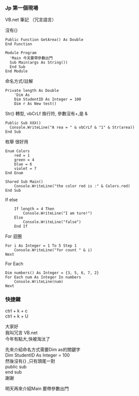 ###  Jp 第一個現場  
VB.net  筆記  （冗言語言）
  
沒有{}    
```vb.net
Public Function GetArea() As Double  
End Function

Module Program
  'Main 今天要帶參數出門
  Sub Main(args As String())
  End Sub
End Module
```

命名方式/註解   
```vb.net
Private length As Double
    'Dim As
    Dim StudentID As Integer = 100
    Dim r As New test()
```

Str() 轉型, vbCrLf 換行符, 參數沒有+,是 &   
```vb.net
Public Sub XXX()
  Console.WriteLine("A rea = " & vbCrLf & "1" & Str(area))
End Sub
```

枚舉 很好用  
```vb.net    
Enum Colors
    red = 1
    green = 4
    blue = 6
    violet = 7
End Enum

Shared Sub Main()
    Console.WriteLine("the color red is :" & Colors.red)
End Sub
```

If else  
```vb.net
    If length = 4 Then
        Console.WriteLine("I am ture!")
    Else
        Console.WriteLine("false")
    End If
```

For 迴圈  
```vb.net
For i As Integer = 1 To 5 Step 1
    Console.WriteLine("for count " & i)
Next
```
For Each  
```vb.net
Dim numbers() As Integer = {3, 5, 6, 7, 2}
For Each num As Integer In numbers
    Console.WriteLine(num)
Next
```


### 快捷鍵  
ctrl + k + c  
ctrl + k + U  

大家好  
我叫冗言 VB.net  
今年有點大,快被淘汰了  

先來介紹命名方式需要Dim as的關鍵字  
Dim StudentID As Integer = 100  
然後沒有{} ,只有頭尾一對    
public sub  
end sub  
謝謝  

明天再來介紹Main 要帶參數出門  
